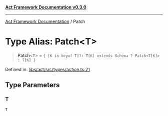 [**Act Framework Documentation v0.3.0**](../README.md)

***

[Act Framework Documentation](../globals.md) / Patch

# Type Alias: Patch\<T\>

> **Patch**\<`T`\> = `{ [K in keyof T]?: T[K] extends Schema ? Patch<T[K]> : T[K] }`

Defined in: [libs/act/src/types/action.ts:21](https://github.com/Rotorsoft/act-root/blob/ecf1ab2f895c5bdf2d70db49738046df56c78030/libs/act/src/types/action.ts#L21)

## Type Parameters

### T

`T`
